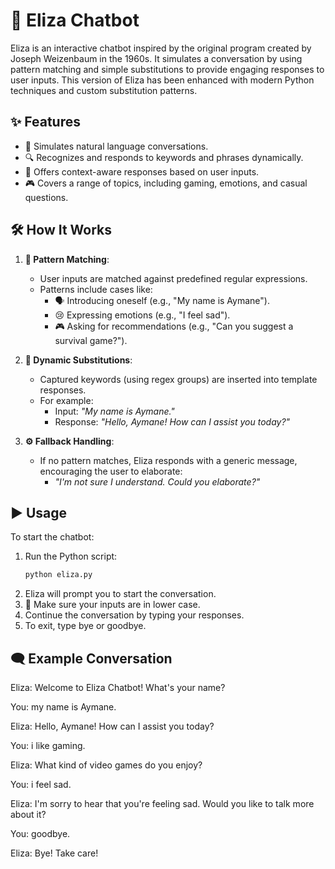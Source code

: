 
# 🤖 Eliza Chatbot

Eliza is an interactive chatbot inspired by the original program created by Joseph Weizenbaum in the 1960s. It simulates a conversation by using pattern matching and simple substitutions to provide engaging responses to user inputs. This version of Eliza has been enhanced with modern Python techniques and custom substitution patterns.

## ✨ Features
- 💬 Simulates natural language conversations.
- 🔍 Recognizes and responds to keywords and phrases dynamically.
- 🤝 Offers context-aware responses based on user inputs.
- 🎮 Covers a range of topics, including gaming, emotions, and casual questions.

## 🛠️ How It Works
1. **🔗 Pattern Matching**: 
   - User inputs are matched against predefined regular expressions.
   - Patterns include cases like:
     - 🗣️ Introducing oneself (e.g., "My name is Aymane").
     - 😢 Expressing emotions (e.g., "I feel sad").
     - 🎮 Asking for recommendations (e.g., "Can you suggest a survival game?").

2. **🔄 Dynamic Substitutions**:
   - Captured keywords (using regex groups) are inserted into template responses.
   - For example:
     - Input: *"My name is Aymane."*
     - Response: *"Hello, Aymane! How can I assist you today?"*

3. **⚙️ Fallback Handling**:
   - If no pattern matches, Eliza responds with a generic message, encouraging the user to elaborate: 
     - *"I'm not sure I understand. Could you elaborate?"*

## ▶️ Usage
To start the chatbot:
1. Run the Python script:
   ```bash
   python eliza.py

2. Eliza will prompt you to start the conversation.
3. 🛑 Make sure your inputs are in lower case.
4. Continue the conversation by typing your responses.
5. To exit, type bye or goodbye. 
## 🗨️ Example Conversation  
Eliza: Welcome to Eliza Chatbot! What's your name?  

  
You: my name is Aymane.  

  
Eliza: Hello, Aymane! How can I assist you today?  

  

You: i like gaming.  

  
Eliza: What kind of video games do you enjoy?  

  
You: i feel sad.  

  
Eliza: I'm sorry to hear that you're feeling sad. Would you like to talk more about it?  

  

You: goodbye.  

  
Eliza: Bye! Take care!




